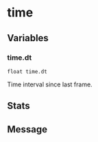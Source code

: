 # time
## Variables
### time.dt
`float time.dt`

Time interval since last frame.
## Stats
## Message

